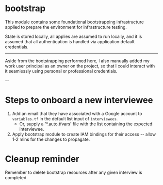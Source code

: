 # bootstrap
This module contains some foundational bootstrapping infrastructure
applied to prepare the environment for infrastructure testing.

State is stored locally, all applies are assumed to run locally,
and it is assumed that all authentication is handled via application 
default credentials.

---

Aside from the bootstrapping performed here, I also manually added my
work user principal as an owner on the project, so that I could interact
with it seamlessly using personal or professional credentials.

--

# Steps to onboard a new interviewee

1. Add an email that they have associated with a Google account to `variables.tf`
 in the default list input of `interviewees`.
    - Or, supply a '*.auto.tfvars' file with the list containing the expected interviewee.
2. Apply bootstrap module to create IAM bindings for their access -- allow 1-2 mins
 for the changes to propagate.

 # Cleanup reminder
 Remember to delete bootstrap resources after any given interview is completed.
